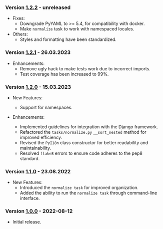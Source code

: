 ### Version [1.2.2](https://pypi.org/project/pyi18n-v2/1.2.2/) - unreleased
* Fixes:
  * Downgrade PyYAML to >= 5.4, for compatibility with docker.
  * Make `normalize` task to work with namespaced locales.
* Others:
  *  Styles and formatting have been standardized.

### Version [1.2.1](https://pypi.org/project/pyi18n-v2/1.2.1/) - 26.03.2023

* Enhancements:
    * Remove ugly hack to make tests work due to incorrect imports.
    * Test coverage has been increased to 99%.

### Version [1.2.0](https://pypi.org/project/pyi18n-v2/1.2.0/) - 15.03.2023

* New Features:
    * Support for namespaces.

* Enhancements:
    * Implemented guidelines for integration with the Django framework.
    * Refactored the `tasks/normalize.py` `__sort_nested` method for improved efficiency.
    * Revised the `PyI18n` class constructor for better readability and maintainability.
    * Resolved `flake8` errors to ensure code adheres to the pep8 standard.

### Version [1.1.0](https://pypi.org/project/pyi18n-v2/1.1.0/) - 23.08.2022

* New Features:
    * Introduced the `normalize task` for improved organization.
    * Added the ability to run the `normalize task` through command-line interface.

### Version [1.0.0](https://pypi.org/project/pyi18n-v2/1.0.0/) - 2022-08-12

* Initial release.
